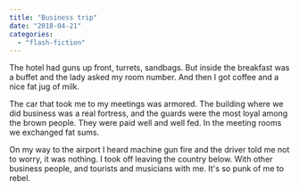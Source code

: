 ```yaml
---
title: "Business trip"
date: "2018-04-21"
categories: 
  - "flash-fiction"
---
```


The hotel had guns up front, turrets, sandbags. But inside the breakfast was a buffet and the lady asked my room number. And then I got coffee and a nice fat jug of milk.

The car that took me to my meetings was armored. The building where we did business was a real fortress, and the guards were the most loyal among the brown people. They were paid well and well fed. In the meeting rooms we exchanged fat sums.

On my way to the airport I heard machine gun fire and the driver told me not to worry, it was nothing. I took off leaving the country below. With other business people, and tourists and musicians with me. It's so punk of me to rebel.
